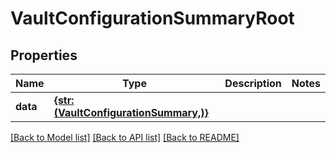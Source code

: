 # VaultConfigurationSummaryRoot


## Properties
Name | Type | Description | Notes
------------ | ------------- | ------------- | -------------
**data** | [**{str: (VaultConfigurationSummary,)}**](VaultConfigurationSummary.md) |  | 

[[Back to Model list]](../README.md#documentation-for-models) [[Back to API list]](../README.md#documentation-for-api-endpoints) [[Back to README]](../README.md)



